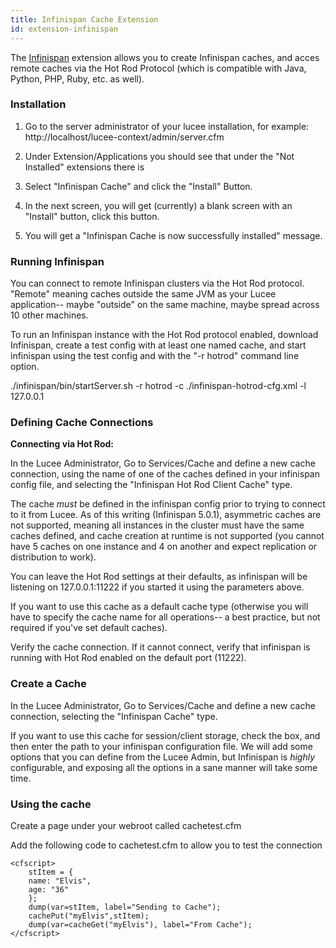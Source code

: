 ```yaml
---
title: Infinispan Cache Extension
id: extension-infinispan
---
```


The [Infinispan](http://www.jboss.org/infinispan) extension allows you to create Infinispan caches, and acces remote caches via the Hot Rod Protocol (which is compatible with Java, Python, PHP, Ruby, etc. as well).

### Installation ###

1. Go to the server administrator of your lucee installation, for example: http://localhost/lucee-context/admin/server.cfm

1. Under Extension/Applications you should see that under the "Not Installed" extensions there is 

1. Select "Infinispan Cache" and click the "Install" Button.

1. In the next screen, you will get (currently) a blank screen with an "Install" button, click this button.

1. You will get a "Infinispan Cache is now successfully installed" message.

### Running Infinispan ###

You can connect to remote Infinispan clusters via the Hot Rod protocol. "Remote" meaning caches outside the same JVM as your Lucee application-- maybe "outside" on the same machine, maybe spread across 10 other machines.

To run an Infinispan instance with the Hot Rod protocol enabled, download Infinispan, create a test config with at least one named cache, and start infinispan using the test config and with the "-r hotrod" command line option.

./infinispan/bin/startServer.sh -r hotrod -c ./infinispan-hotrod-cfg.xml -l 127.0.0.1

### Defining Cache Connections ###

**Connecting via Hot Rod:**

In the Lucee Administrator, Go to Services/Cache and define a new cache connection, using the name of one of the caches defined in your infinispan config file, and selecting the "Infinispan Hot Rod Client Cache" type.

The cache *must* be defined in the infinispan config prior to trying to connect to it from Lucee. As of this writing (Infinispan 5.0.1), asymmetric caches are not supported, meaning all instances in the cluster must have the same caches defined, and cache creation at runtime is not supported (you cannot have 5 caches on one instance and 4 on another and expect replication or distribution to work).

You can leave the Hot Rod settings at their defaults, as infinispan will be listening on 127.0.0.1:11222 if you started it using the parameters above.

If you want to use this cache as a default cache type (otherwise you will have to specify the cache name for all operations-- a best practice, but not required if you've set default caches).

Verify the cache connection. If it cannot connect, verify that infinispan is running with Hot Rod enabled on the default port (11222).

### Create a Cache ###

In the Lucee Administrator, Go to Services/Cache and define a new cache connection, selecting the "Infinispan Cache" type.

If you want to use this cache for session/client storage, check the box, and then enter the path to your infinispan configuration file. We will add some options that you can define from the Lucee Admin, but Infinispan is *highly* configurable, and exposing all the options in a sane manner will take some time.

### Using the cache ###

Create a page under your webroot called cachetest.cfm

Add the following code to cachetest.cfm to allow you to test the connection

```lucee
<cfscript>
	stItem = {
	name: "Elvis",
	age: "36"
	};
	dump(var=stItem, label="Sending to Cache");
	cachePut("myElvis",stItem);
	dump(var=cacheGet("myElvis"), label="From Cache");
</cfscript>
```